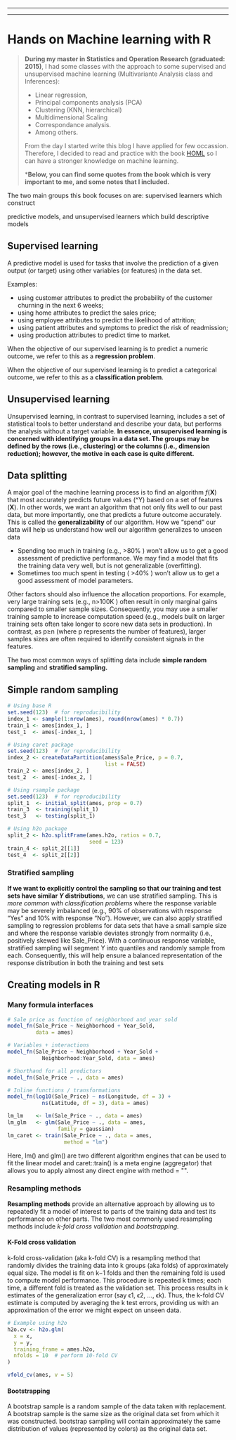 
---
---

# Hands on Machine learning with R

> **During my master in Statistics and Operation Research (graduated: 2015)**,
> I had some classes with the approach to some supervised and unsupervised
> machine learning (Multivariante Analysis class and Inferences):
> - Linear regression,
> - Principal components analysis (PCA)
> - Clustering (KNN, hierarchical)
> - Multidimensional Scaling
> - Correspondance analysis.
> - Among others.
>
> From the day I started write this blog I have applied for
> few occassion. Therefore, I decided to read and practice with the book
> [HOML](https://bradleyboehmke.github.io/HOML/) so I can have a stronger knowledge
> on machine learning.
>
> \***Below, you can find some quotes from the book which is very important to me, and
> some notes that I included.**

The two main groups this book focuses on are: supervised learners which construct

predictive models, and unsupervised learners which build descriptive models

## Supervised learning
A predictive model is used for tasks that involve the prediction of a given
output (or target) using other variables (or features) in the data set.

Examples:
 - using customer attributes to predict the probability of the customer churning in the next 6 weeks;
 - using home attributes to predict the sales price;
 - using employee attributes to predict the likelihood of attrition;
 - using patient attributes and symptoms to predict the risk of readmission;
 - using production attributes to predict time to market.

When the objective of our supervised learning is to predict a numeric outcome,
we refer to this as a **regression problem**.

When the objective of our supervised learning is to predict a categorical outcome,
we refer to this as a **classification problem**.

## Unsupervised learning
Unsupervised learning, in contrast to supervised learning, includes a set of
statistical tools to better understand and describe your data, but performs the
analysis without a target variable. **In essence, unsupervised learning is concerned
with identifying groups in a data set. The groups may be defined by the rows
(i.e., clustering) or the columns (i.e., dimension reduction); however, the
motive in each case is quite different.**

## Data splitting
A major goal of the machine learning process is to find an algorithm
_f_(**X**) that most accurately predicts future values (^Y) based on a set of features
(**X**). In other words, we want an algorithm that not only fits well to our past
data, but more importantly, one that predicts a future outcome accurately.
This is called the **generalizability** of our algorithm. How we “spend” our data
will help us understand how well our algorithm generalizes to unseen data

 - Spending too much in training (e.g.,  >80% ) won’t allow us to get a good
   assessment of predictive performance. We may find a model that fits the
   training data very well, but is not generalizable (overfitting).
 - Sometimes too much spent in testing ( >40% ) won’t allow us to get a good
   assessment of model parameters.

Other factors should also influence the allocation proportions. For example,
very large training sets (e.g.,  n>100K ) often result in only marginal gains
compared to smaller sample sizes. Consequently, you may use a smaller training
sample to increase computation speed (e.g., models built on larger training
sets often take longer to score new data sets in production). In contrast, as
p≥n  (where p represents the number of features), larger samples sizes are often
required to identify consistent signals in the features.

The two most common ways of splitting data include **simple random sampling** and
**stratified sampling.**



## Simple random sampling

```r
# Using base R
set.seed(123)  # for reproducibility
index_1 <- sample(1:nrow(ames), round(nrow(ames) * 0.7))
train_1 <- ames[index_1, ]
test_1  <- ames[-index_1, ]

# Using caret package
set.seed(123)  # for reproducibility
index_2 <- createDataPartition(ames$Sale_Price, p = 0.7,
                               list = FALSE)
train_2 <- ames[index_2, ]
test_2  <- ames[-index_2, ]

# Using rsample package
set.seed(123)  # for reproducibility
split_1  <- initial_split(ames, prop = 0.7)
train_3  <- training(split_1)
test_3   <- testing(split_1)

# Using h2o package
split_2 <- h2o.splitFrame(ames.h2o, ratios = 0.7,
                          seed = 123)
train_4 <- split_2[[1]]
test_4  <- split_2[[2]]
```

### Stratified sampling
**If we want to explicitly control the sampling so that our training and test sets
have similar _Y_  distributions**, we can use stratified sampling. This is _more
common with classification problems_ where the response variable may be severely
imbalanced (e.g., 90% of observations with response “Yes” and 10% with response
“No”).
However, we can also apply stratified sampling to regression problems for data
sets that have a small sample size and where the response variable deviates
strongly from normality (i.e., positively skewed like Sale\_Price). With a
continuous response variable, stratified sampling will segment
Y into quantiles and randomly sample from each. Consequently, this will help
ensure a balanced representation of the response distribution in both the
training and test sets

## Creating models in R
### Many formula interfaces

```r
# Sale price as function of neighborhood and year sold
model_fn(Sale_Price ~ Neighborhood + Year_Sold,
         data = ames)

# Variables + interactions
model_fn(Sale_Price ~ Neighborhood + Year_Sold +
           Neighborhood:Year_Sold, data = ames)

# Shorthand for all predictors
model_fn(Sale_Price ~ ., data = ames)

# Inline functions / transformations
model_fn(log10(Sale_Price) ~ ns(Longitude, df = 3) +
           ns(Latitude, df = 3), data = ames)
```

```r
lm_lm    <- lm(Sale_Price ~ ., data = ames)
lm_glm   <- glm(Sale_Price ~ ., data = ames,
                family = gaussian)
lm_caret <- train(Sale_Price ~ ., data = ames,
                  method = "lm")
```

Here, lm() and glm() are two different algorithm engines that can be used to
fit the linear model and caret::train() is a meta engine (aggregator) that
allows you to apply almost any direct engine with method = "<method-name>".

### Resampling methods
**Resampling methods** provide an alternative approach by allowing us to repeatedly
fit a model of interest to parts of the training data and test its performance
on other parts. The two most commonly used resampling methods include _k-fold
cross validation_ and _bootstrapping._

#### K-Fold cross validation
k-fold cross-validation (aka k-fold CV) is a resampling method that randomly
divides the training data into k groups (aka folds) of approximately equal size.
The model is fit on k−1 folds and then the remaining fold is used to compute model
performance. This procedure is repeated k times; each time, a different fold is
treated as the validation set. This process results in k estimates of the generalization error
(say ϵ1, ϵ2, …, ϵk). Thus, the k-fold CV estimate is computed by averaging the
k test errors, providing us with an approximation of the error we might expect
on unseen data.

```r
# Example using h2o
h2o.cv <- h2o.glm(
  x = x,
  y = y,
  training_frame = ames.h2o,
  nfolds = 10  # perform 10-fold CV
)

vfold_cv(ames, v = 5)
```

#### Bootstrapping
A bootstrap sample is a random sample of the data taken with replacement.
A bootstrap sample is the same size as the original data set from which it was
constructed. bootstrap sampling will contain approximately the same distribution
of values (represented by colors) as the original data set.

